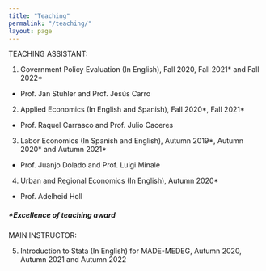 ```yaml
---
title: "Teaching"
permalink: "/teaching/"
layout: page
---
```


TEACHING ASSISTANT:

1. Government Policy Evaluation (In English), Fall 2020, Fall 2021* and Fall 2022*
- Prof. Jan Stuhler and Prof. Jesús Carro


2. Applied Economics (In English and Spanish), Fall 2020*, Fall 2021*
- Prof. Raquel Carrasco and Prof. Julio Caceres


3. Labor Economics (In Spanish and English), Autumn 2019*, Autumn 2020* and Autumn 2021*
- Prof. Juanjo Dolado and Prof. Luigi Minale



4. Urban and Regional Economics (In English), Autumn 2020*
- Prof. Adelheid Holl


##### ***Excellence of teaching award**

MAIN INSTRUCTOR:

5. Introduction to Stata (In English) for MADE-MEDEG, Autumn 2020, Autumn 2021 and Autumn 2022
